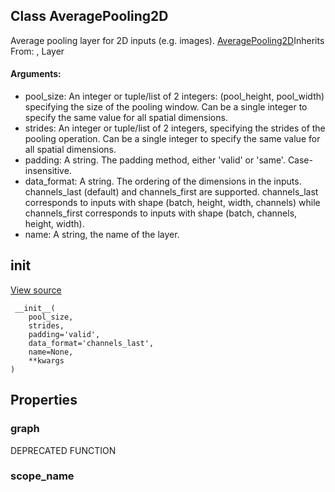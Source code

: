 ## Class AveragePooling2D
Average pooling layer for 2D inputs (e.g. images).
[AveragePooling2D](https://tensorflow.google.cn/api_docs/python/tf/keras/layers/AveragePooling2D)Inherits From: , Layer

#### Arguments:
- pool_size: An integer or tuple/list of 2 integers: (pool_height, pool_width) specifying the size of the pooling window. Can be a single integer to specify the same value for all spatial dimensions.
- strides: An integer or tuple/list of 2 integers, specifying the strides of the pooling operation. Can be a single integer to specify the same value for all spatial dimensions.
- padding: A string. The padding method, either 'valid' or 'same'. Case-insensitive.
- data_format: A string. The ordering of the dimensions in the inputs. channels_last (default) and channels_first are supported. channels_last corresponds to inputs with shape (batch, height, width, channels) while channels_first corresponds to inputs with shape (batch, channels, height, width).
- name: A string, the name of the layer.
## __init__
[View source](https://github.com/tensorflow/tensorflow/blob/r2.0/tensorflow/python/layers/pooling.py#L191-L198)


```
 __init__(
    pool_size,
    strides,
    padding='valid',
    data_format='channels_last',
    name=None,
    **kwargs
)
```
## Properties
### graph
DEPRECATED FUNCTION
### scope_name
